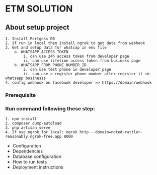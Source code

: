 # ETM SOLUTION
## About setup project
    1. Install Portgess DB
    2. If run in local then install ngrok to get data from webhook
    3. Get and setup data for whatsap in env file
        a. WHATSAPP_ACCESS_TOKEN
            i. can use 24h access token from developer page
            ii. can use lifetime access token from business page
        b. WHATSAPP_FROM_PHONE_NUMBER_ID
            i. can use test phone in developer page
            ii. can use a register phone number after register it in whatsapp businesss
    4. config webhook on facebook developer => https://domain/webhook
### Prerequisite
### Run command following these step:
    1. npm install
    2. composer dump-autoload
    3. php artisan serve
    4. If use ngrok for local: ngrok http --domain=noted-rattler-reasonably.ngrok-free.app 8000
* Configuration
* Dependencies
* Database configuration
* How to run tests
* Deployment instructions
